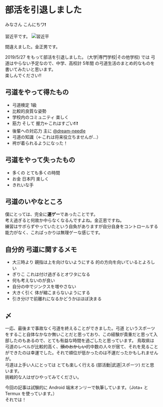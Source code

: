 # 部活を引退しました

みなさん こんにちワ❗  

習近平です。
![習近平](https://upload.wikimedia.org/wikipedia/commons/thumb/e/ed/Xi_Jinping_2016.jpg/240px-Xi_Jinping_2016.jpg "習近Pay")    

間違えました。金正男です。  

2019/5/27 をもって部活を引退しました。
(大学|専門学校|その他学校) では 弓道はやらない予定なので、中学、高校計 5年間 の弓道生活のまとめ的なものを書いてみたいと思います。  
楽しんでください‼  

## 弓道をやって得たもの
* 弓道検定 1級
* 比較的良質な姿勢
* 学校内のコミュニティ 楽しく
* 筋力 そして 握力←これはすごい❗❕❗
* 後輩への対応力 主に [@dream-needle](https://github.com/dream-needle)
* 弓道の知識（←これは将来役立ちませんが…）
* 袴が着られるようになった！

## 弓道をやって失ったもの
* 多くの とても多くの時間
* お金 日本円 楽しく
* きれいな手
  
## 弓道のいやなところ
僕にとっては、完全に**運ゲー**であったことです。  
考え過ぎると何故か中らなくなるんですよね。金正恩ですね。  
練習はサボらずやっていたという自負がありますが自分自身をコントロールする能力がなく、こればっかりは無理ゲーな感じです。  
  
## 自分的 弓道に関するメモ
* 大三時より 親指は上を向けないようにする 的の方向を向いているとよろしい
* ぎりこ これは付け過ぎるとオワタになる
* 何も考えないのが良い
* 自分の中でジンクスを増やさない
* 大きく引く 体が縮こまらないようにする
* 引き分けで前離れになるかどうかはほぼ決まる
  
## 〆
一応、最後まで事故なく弓道を終えることができました。弓道 というスポーツをすること自体なかなか無いことだと思っており、この経験が貴重だと思って入部したのもあるので、とても有益な時間を過ごしたと思っています。
鳥取県は弓道のレベルが比較的高く、~~頭のおかしい~~的中数の人々が居て、それを見ることができたのは幸運でした。それで順位が低かったのは不運だったかもしれませんが。   
弓道は上手い人にとっては とても楽しく行える (部活動|武道|スポーツ) だと思います。    
挑戦的な人はぜひやってみてください。  

今回の記事は試験的に Android 端末オンリーで執筆しています。（Jota+ と Termux を使っています。）  
それでは！  
